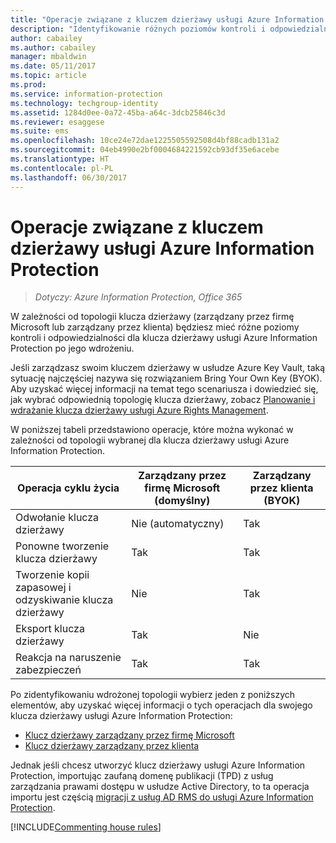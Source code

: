 ```yaml
---
title: "Operacje związane z kluczem dzierżawy usługi Azure Information Protection"
description: "Identyfikowanie różnych poziomów kontroli i odpowiedzialności dostępnych w przypadku klucza dzierżawy usługi Azure Information Protection."
author: cabailey
ms.author: cabailey
manager: mbaldwin
ms.date: 05/11/2017
ms.topic: article
ms.prod: 
ms.service: information-protection
ms.technology: techgroup-identity
ms.assetid: 1284d0ee-0a72-45ba-a64c-3dcb25846c3d
ms.reviewer: esaggese
ms.suite: ems
ms.openlocfilehash: 10ce24e72dae1225505592508d4bf88cadb131a2
ms.sourcegitcommit: 04eb4990e2bf0004684221592cb93df35e6acebe
ms.translationtype: HT
ms.contentlocale: pl-PL
ms.lasthandoff: 06/30/2017
---
```

# Operacje związane z kluczem dzierżawy usługi Azure Information Protection
<a id="operations-for-your-azure-information-protection-tenant-key" class="xliff"></a>

>*Dotyczy: Azure Information Protection, Office 365*

W zależności od topologii klucza dzierżawy (zarządzany przez firmę Microsoft lub zarządzany przez klienta) będziesz mieć różne poziomy kontroli i odpowiedzialności dla klucza dzierżawy usługi Azure Information Protection po jego wdrożeniu.

Jeśli zarządzasz swoim kluczem dzierżawy w usłudze Azure Key Vault, taką sytuację najczęściej nazywa się rozwiązaniem Bring Your Own Key (BYOK). Aby uzyskać więcej informacji na temat tego scenariusza i dowiedzieć się, jak wybrać odpowiednią topologię klucza dzierżawy, zobacz [Planowanie i wdrażanie klucza dzierżawy usługi Azure Rights Management](../plan-design/plan-implement-tenant-key.md).

W poniższej tabeli przedstawiono operacje, które można wykonać w zależności od topologii wybranej dla klucza dzierżawy usługi Azure Information Protection.

|Operacja cyklu życia|Zarządzany przez firmę Microsoft (domyślny)|Zarządzany przez klienta (BYOK)|
|-----------------------|-------------------------------|---------------------------|
|Odwołanie klucza dzierżawy|Nie (automatyczny)|Tak|
|Ponowne tworzenie klucza dzierżawy|Tak|Tak|
|Tworzenie kopii zapasowej i odzyskiwanie klucza dzierżawy|Nie|Tak|
|Eksport klucza dzierżawy|Tak|Nie|
|Reakcja na naruszenie zabezpieczeń|Tak|Tak|

Po zidentyfikowaniu wdrożonej topologii wybierz jeden z poniższych elementów, aby uzyskać więcej informacji o tych operacjach dla swojego klucza dzierżawy usługi Azure Information Protection:

- [Klucz dzierżawy zarządzany przez firmę Microsoft](operations-microsoft-managed-tenant-key.md)
- [Klucz dzierżawy zarządzany przez klienta](operations-customer-managed-tenant-key.md)

Jednak jeśli chcesz utworzyć klucz dzierżawy usługi Azure Information Protection, importując zaufaną domenę publikacji (TPD) z usług zarządzania prawami dostępu w usłudze Active Directory, to ta operacja importu jest częścią [migracji z usług AD RMS do usługi Azure Information Protection](../plan-design/migrate-from-ad-rms-to-azure-rms.md).  

[!INCLUDE[Commenting house rules](../includes/houserules.md)]
